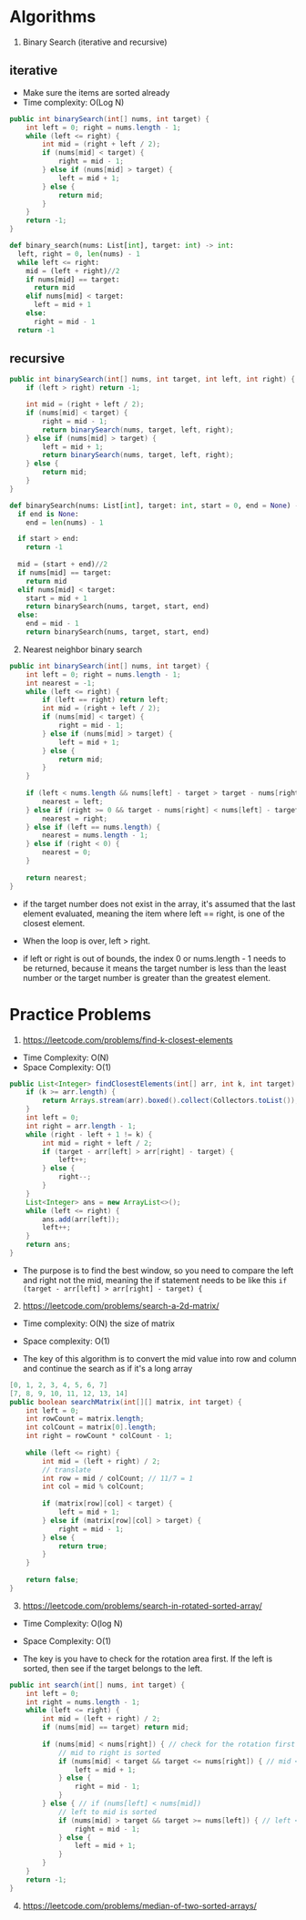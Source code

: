 # Algorithms
1. Binary Search (iterative and recursive)
## iterative
* Make sure the items are sorted already
* Time complexity: O(Log N)
```java
public int binarySearch(int[] nums, int target) {
    int left = 0; right = nums.length - 1;
    while (left <= right) {
        int mid = (right + left / 2);
        if (nums[mid] < target) {
            right = mid - 1;
        } else if (nums[mid] > target) {
            left = mid + 1;
        } else {
            return mid;
        }
    }
    return -1;
}
```
```python
def binary_search(nums: List[int], target: int) -> int: 
  left, right = 0, len(nums) - 1
  while left <= right:  
    mid = (left + right)//2
    if nums[mid] == target:
      return mid
    elif nums[mid] < target:
      left = mid + 1
    else:
      right = mid - 1
  return -1
```
## recursive
```java
public int binarySearch(int[] nums, int target, int left, int right) {
    if (left > right) return -1;

    int mid = (right + left / 2);
    if (nums[mid] < target) {
        right = mid - 1;
        return binarySearch(nums, target, left, right);
    } else if (nums[mid] > target) {
        left = mid + 1;
        return binarySearch(nums, target, left, right);
    } else {
        return mid;
    }
}
```
```python
def binarySearch(nums: List[int], target: int, start = 0, end = None) -> int:
  if end is None: 
    end = len(nums) - 1

  if start > end:
    return -1
  
  mid = (start + end)//2
  if nums[mid] == target:
    return mid
  elif nums[mid] < target:
    start = mid + 1
    return binarySearch(nums, target, start, end) 
  else:
    end = mid - 1
    return binarySearch(nums, target, start, end)
```

2. Nearest neighbor binary search
```java
public int binarySearch(int[] nums, int target) {
    int left = 0; right = nums.length - 1;
    int nearest = -1;
    while (left <= right) {
        if (left == right) return left;
        int mid = (right + left / 2);
        if (nums[mid] < target) {
            right = mid - 1;
        } else if (nums[mid] > target) {
            left = mid + 1;
        } else {
            return mid;
        }
    }
    
    if (left < nums.length && nums[left] - target > target - nums[right]) {
        nearest = left;
    } else if (right >= 0 && target - nums[right] < nums[left] - target) {
        nearest = right;
    } else if (left == nums.length) {
        nearest = nums.length - 1;
    } else if (right < 0) {
        nearest = 0;
    }
    
    return nearest;
}
```

* if the target number does not exist in the array, it's assumed that the last element evaluated, meaning the item where left == right, is one of the closest element. 

* When the loop is over, left > right.

* if left or right is out of bounds, the index 0 or nums.length - 1 needs to be returned, because it means the target number is less than the least number or the target number is greater than the greatest element.

# Practice Problems
1. https://leetcode.com/problems/find-k-closest-elements

* Time Complexity: O(N)
* Space Complexity: O(1)
```java
public List<Integer> findClosestElements(int[] arr, int k, int target) {
    if (k >= arr.length) {
        return Arrays.stream(arr).boxed().collect(Collectors.toList());
    }
    int left = 0;
    int right = arr.length - 1;
    while (right - left + 1 != k) {
        int mid = right + left / 2;
        if (target - arr[left] > arr[right] - target) {
            left++;
        } else {
            right--;
        }
    }
    List<Integer> ans = new ArrayList<>();
    while (left <= right) {
        ans.add(arr[left]);
        left++;
    }
    return ans;
}
```

* The purpose is to find the best window, so you need to compare the left and right not the mid, meaning the if statement needs to be like this `if (target - arr[left] > arr[right] - target) {`


2. https://leetcode.com/problems/search-a-2d-matrix/

* Time complexity: O(N) the size of matrix
* Space complexity: O(1)

* The key of this algorithm is to convert the mid value into row and column and continue the search as if it's a long array

```java
[0, 1, 2, 3, 4, 5, 6, 7]
[7, 8, 9, 10, 11, 12, 13, 14]
public boolean searchMatrix(int[][] matrix, int target) {
    int left = 0;
    int rowCount = matrix.length;
    int colCount = matrix[0].length;
    int right = rowCount * colCount - 1;
    
    while (left <= right) {
        int mid = (left + right) / 2;
        // translate
        int row = mid / colCount; // 11/7 = 1
        int col = mid % colCount;
        
        if (matrix[row][col] < target) {
            left = mid + 1;
        } else if (matrix[row][col] > target) {
            right = mid - 1;
        } else {
            return true;
        }
    }
    
    return false;
}
```

3. https://leetcode.com/problems/search-in-rotated-sorted-array/

* Time Complexity: O(log N)
* Space Complexity: O(1)

* The key is you have to check for the rotation area first. If the left is sorted, then see if the target belongs to the left. 
```java
public int search(int[] nums, int target) {
    int left = 0;
    int right = nums.length - 1;
    while (left <= right) {
        int mid = (left + right) / 2;
        if (nums[mid] == target) return mid;
        
        if (nums[mid] < nums[right]) { // check for the rotation first
            // mid to right is sorted
            if (nums[mid] < target && target <= nums[right]) { // mid < target <= right
                left = mid + 1;
            } else {
                right = mid - 1;
            }
        } else { // if (nums[left] < nums[mid])
            // left to mid is sorted
            if (nums[mid] > target && target >= nums[left]) { // left <= target < mid
                right = mid - 1;
            } else {
                left = mid + 1;
            }
        }
    }
    return -1;
}
```


4. https://leetcode.com/problems/median-of-two-sorted-arrays/

